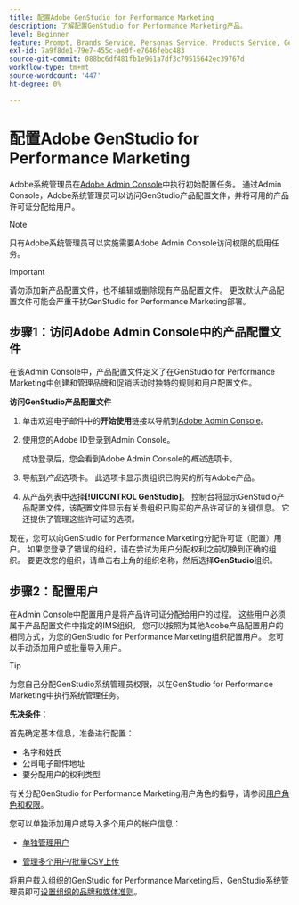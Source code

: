 ```yaml
---
title: 配置Adobe GenStudio for Performance Marketing
description: 了解配置GenStudio for Performance Marketing产品。
level: Beginner
feature: Prompt, Brands Service, Personas Service, Products Service, Generative AI, Guidelines
exl-id: 7a9f8de1-79e7-455c-ae0f-e7646febc483
source-git-commit: 088bc6df481fb1e961a7df3c79515642ec39767d
workflow-type: tm+mt
source-wordcount: '447'
ht-degree: 0%

---
```


# 配置Adobe GenStudio for Performance Marketing

Adobe系统管理员在[Adobe Admin Console](https://helpx.adobe.com/enterprise/using/admin-console.html#Overview)中执行初始配置任务。 通过Admin Console，Adobe系统管理员可以访问GenStudio产品配置文件，并将可用的产品许可证分配给用户。

>[!NOTE]
>
>只有Adobe系统管理员可以实施需要Adobe Admin Console访问权限的启用任务。

>[!IMPORTANT]
>
>请勿添加新产品配置文件，也不编辑或删除现有产品配置文件。 更改默认产品配置文件可能会严重干扰GenStudio for Performance Marketing部署。

## 步骤1：访问Adobe Admin Console中的产品配置文件

在该Admin Console中，产品配置文件定义了在GenStudio for Performance Marketing中创建和管理品牌和促销活动时独特的规则和用户配置文件。

**访问GenStudio产品配置文件**

1. 单击欢迎电子邮件中的&#x200B;**开始使用**&#x200B;链接以导航到[Adobe Admin Console](https://helpx.adobe.com/enterprise/using/admin-console.html#Overview)。

1. 使用您的Adobe ID登录到Admin Console。

   成功登录后，您会看到Adobe Admin Console的&#x200B;_概述_&#x200B;选项卡。

1. 导航到&#x200B;_产品_&#x200B;选项卡。 此选项卡显示贵组织已购买的所有Adobe产品。

1. 从产品列表中选择&#x200B;**[!UICONTROL GenStudio]**。 控制台将显示GenStudio产品配置文件，该配置文件显示有关贵组织已购买的产品许可证的关键信息。 它还提供了管理这些许可证的选项。

现在，您可以向GenStudio for Performance Marketing分配许可证（配置）用户。 如果您登录了错误的组织，请在尝试为用户分配权利之前切换到正确的组织。 要更改您的组织，请单击右上角的组织名称，然后选择&#x200B;**GenStudio**&#x200B;组织。

## 步骤2：配置用户

在Admin Console中配置用户是将产品许可证分配给用户的过程。 这些用户必须属于产品配置文件中指定的IMS组织。 您可以按照为其他Adobe产品配置用户的相同方式，为您的GenStudio for Performance Marketing组织配置用户。 您可以手动添加用户或批量导入用户。

>[!TIP]
>
>为您自己分配GenStudio系统管理员权限，以在GenStudio for Performance Marketing中执行系统管理任务。

**先决条件**：

首先确定基本信息，准备进行配置：

* 名字和姓氏
* 公司电子邮件地址
* 要分配用户的权利类型

有关分配GenStudio for Performance Marketing用户角色的指导，请参阅[用户角色和权限](user-roles.md)。

您可以单独添加用户或导入多个用户的帐户信息：

* [单独管理用户](https://helpx.adobe.com/enterprise/using/manage-users-individually.html#add-users)

* [管理多个用户/批量CSV上传](https://helpx.adobe.com/enterprise/using/bulk-upload-users.html)

将用户载入组织的GenStudio for Performance Marketing后，GenStudio系统管理员即可[设置组织的品牌和媒体准则](get-started.md)。
